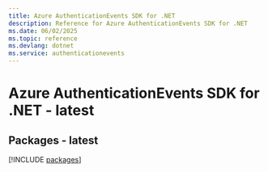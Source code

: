 ```yaml
---
title: Azure AuthenticationEvents SDK for .NET
description: Reference for Azure AuthenticationEvents SDK for .NET
ms.date: 06/02/2025
ms.topic: reference
ms.devlang: dotnet
ms.service: authenticationevents
---
```

# Azure AuthenticationEvents SDK for .NET - latest
## Packages - latest
[!INCLUDE [packages](authenticationevents-index.md)]